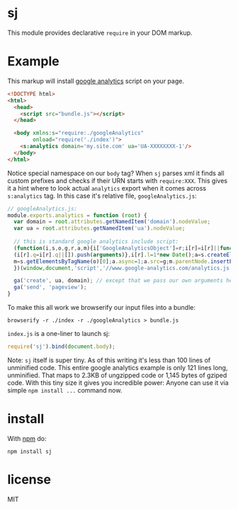 # sj

This module provides declarative `require` in your DOM markup. 

# Example

This markup will install [google analytics](http://www.google.com/analytics/) script on your page. 

``` html
<!DOCTYPE html>
<html>
  <head>
    <script src="bundle.js"></script>
  </head>

  <body xmlns:s="require:./googleAnalytics"
        onload="require('./index')">
    <s:analytics domain='my.site.com' ua='UA-XXXXXXXX-1'/>
  </body>
</html>
```

Notice special namespace on our `body` tag? When `sj` parses xml it finds all custom prefixes and checks if their URN starts with `require:XXX`. This gives it a hint where to look actual `analytics` export when it comes across `s:analytics` tag. In this case it's relative file, `googleAnalytics.js`:

``` js
// googleAnalytics.js:
module.exports.analytics = function (root) {
  var domain = root.attributes.getNamedItem('domain').nodeValue;
  var ua = root.attributes.getNamedItem('ua').nodeValue;
  
  // this is standard google analytics include script:
  (function(i,s,o,g,r,a,m){i['GoogleAnalyticsObject']=r;i[r]=i[r]||function(){
  (i[r].q=i[r].q||[]).push(arguments)},i[r].l=1*new Date();a=s.createElement(o),
  m=s.getElementsByTagName(o)[0];a.async=1;a.src=g;m.parentNode.insertBefore(a,m)
  })(window,document,'script','//www.google-analytics.com/analytics.js','ga');

  ga('create', ua, domain); // except that we pass our own arguments here
  ga('send', 'pageview');
}
```

To make this all work we browserify our input files into a bundle:

```
browserify -r ./index -r ./googleAnalytics > bundle.js
```

`index.js` is a one-liner to launch sj:

``` js
require('sj').bind(document.body);
```

Note: `sj` itself is super tiny. As of this writing it's less than 100 lines of unminified code. This entire google analytics example is only 121 lines long, unminified. That maps to 2.3KB of ungzipped code or 1,145 bytes of gziped code. With this tiny size it gives you incredible power: Anyone can use it via simple `npm install ...` command now.

# install

With [npm](https://npmjs.org) do:

```
npm install sj
```

# license

MIT
